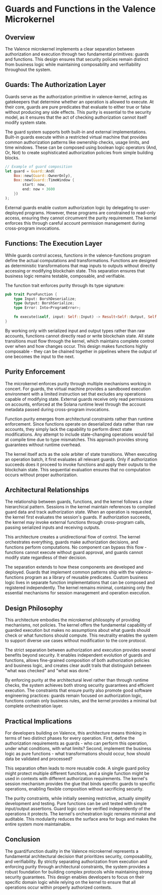 # Guards and Functions in the Valence Microkernel

## Overview

The Valence microkernel implements a clear separation between authorization and execution through two fundamental primitives: guards and functions. This design ensures that security policies remain distinct from business logic while maintaining composability and verifiability throughout the system.

## Guards: The Authorization Layer

Guards serve as the authorization primitive in valence-kernel, acting as gatekeepers that determine whether an operation is allowed to execute. At their core, guards are pure predicates that evaluate to either true or false without producing any side effects. This purity is essential to the security model, as it ensures that the act of checking authorization cannot itself modify system state.

The guard system supports both built-in and external implementations. Built-in guards execute within a restricted virtual machine that provides common authorization patterns like ownership checks, usage limits, and time windows. These can be composed using boolean logic operators (And, Or, Not) to create sophisticated authorization policies from simple building blocks.

```rust
// Example of guard composition
let guard = Guard::And(
    Box::new(Guard::OwnerOnly),
    Box::new(Guard::TimeWindow { 
        start: now, 
        end: now + 3600 
    })
);
```

External guards enable custom authorization logic by delegating to user-deployed programs. However, these programs are constrained to read-only access, ensuring they cannot circumvent the purity requirement. The kernel enforces this through careful account permission management during cross-program invocations.

## Functions: The Execution Layer

While guards control access, functions in the valence-functions program define the actual computations and transformations. Functions are designed as deterministic transformations that map inputs to outputs without directly accessing or modifying blockchain state. This separation ensures that business logic remains testable, composable, and verifiable.

The function trait enforces purity through its type signature:

```rust
pub trait PureFunction {
    type Input: BorshDeserialize;
    type Output: BorshSerialize;
    type Error: Into<ProgramError>;
    
    fn execute(&self, input: Self::Input) -> Result<Self::Output, Self::Error>;
}
```

By working only with serialized input and output types rather than raw accounts, functions cannot directly read or write blockchain state. All state transitions must flow through the kernel, which maintains complete control over when and how changes occur. This design makes functions highly composable - they can be chained together in pipelines where the output of one becomes the input to the next.

## Purity Enforcement

The microkernel enforces purity through multiple mechanisms working in concert. For guards, the virtual machine provides a sandboxed execution environment with a limited instruction set that excludes any operations capable of modifying state. External guards receive only read permissions on accounts, enforced at the Solana runtime level through the account metadata passed during cross-program invocations.

Function purity emerges from architectural constraints rather than runtime enforcement. Since functions operate on deserialized data rather than raw accounts, they simply lack the capability to perform direct state modifications. Any attempt to include state-changing operations would fail at compile time due to type mismatches. This approach provides strong guarantees without runtime overhead.

The kernel itself acts as the sole arbiter of state transitions. When executing an operation batch, it first evaluates all relevant guards. Only if authorization succeeds does it proceed to invoke functions and apply their outputs to the blockchain state. This sequential evaluation ensures that no computation occurs without proper authorization.

## Architectural Relationships

The relationship between guards, functions, and the kernel follows a clear hierarchical pattern. Sessions in the kernel maintain references to compiled guard data and track authorization state. When an operation is requested, the kernel first evaluates the session's guards. If authorization succeeds, the kernel may invoke external functions through cross-program calls, passing serialized inputs and receiving outputs.

This architecture creates a unidirectional flow of control. The kernel orchestrates everything, guards make authorization decisions, and functions perform computations. No component can bypass this flow - functions cannot execute without guard approval, and guards cannot modify state regardless of their decision.

The separation extends to how these components are developed and deployed. Guards that implement common patterns ship with the valence-functions program as a library of reusable predicates. Custom business logic lives in separate function implementations that can be composed and registered independently. The kernel remains minimal, containing only the essential mechanisms for session management and operation execution.

## Design Philosophy

This architecture embodies the microkernel philosophy of providing mechanisms, not policies. The kernel offers the fundamental capability of guarded execution but makes no assumptions about what guards should check or what functions should compute. This neutrality enables the system to support diverse use cases without modification to the core protocol.

The strict separation between authorization and execution provides several benefits beyond security. It enables independent evolution of guards and functions, allows fine-grained composition of both authorization policies and business logic, and creates clear audit trails that distinguish between "what was checked" and "what was done."

By enforcing purity at the architectural level rather than through runtime checks, the system achieves both strong security guarantees and efficient execution. The constraints that ensure purity also promote good software engineering practices: guards remain focused on authorization logic, functions contain only business rules, and the kernel provides a minimal but complete orchestration layer.

## Practical Implications

For developers building on Valence, this architecture means thinking in terms of two distinct phases for every operation. First, define the authorization requirements as guards - who can perform this operation, under what conditions, with what limits? Second, implement the business logic as pure functions - what transformations should occur, how should data be validated and processed?

This separation often leads to more reusable code. A single guard policy might protect multiple different functions, and a single function might be used in contexts with different authorization requirements. The kernel's session mechanism provides the glue that binds specific guards to specific operations, enabling flexible composition without sacrificing security.

The purity constraints, while initially seeming restrictive, actually simplify development and testing. Pure functions can be unit tested with simple input/output assertions. Guard logic can be verified independently of the operations it protects. The kernel's orchestration logic remains minimal and auditable. This modularity reduces the surface area for bugs and makes the entire system more maintainable.

## Conclusion

The guard/function duality in the Valence microkernel represents a fundamental architectural decision that prioritizes security, composability, and verifiability. By strictly separating authorization from execution and enforcing purity through architectural constraints, the system provides a robust foundation for building complex protocols while maintaining strong security guarantees. This design enables developers to focus on their specific domain logic while relying on the kernel to ensure that all operations occur within properly authorized contexts.